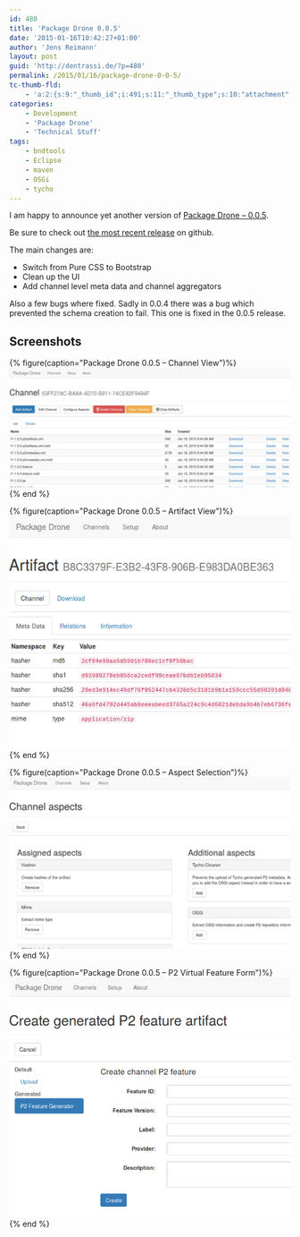 ```yaml
---
id: 480
title: 'Package Drone 0.0.5'
date: '2015-01-16T10:42:27+01:00'
author: 'Jens Reimann'
layout: post
guid: 'http://dentrassi.de/?p=480'
permalink: /2015/01/16/package-drone-0-0-5/
tc-thumb-fld:
    - 'a:2:{s:9:"_thumb_id";i:491;s:11:"_thumb_type";s:10:"attachment";}'
categories:
    - Development
    - 'Package Drone'
    - 'Technical Stuff'
tags:
    - bndtools
    - Eclipse
    - maven
    - OSGi
    - tycho
---
```


I am happy to announce yet another version of [Package Drone – 0.0.5](https://github.com/ctron/package-drone/releases/tag/v0.0.5).

Be sure to check out [the most recent release](https://github.com/ctron/package-drone/releases) on github.

<!-- more -->

The main changes are:

- Switch from Pure CSS to Bootstrap
- Clean up the UI
- Add channel level meta data and channel aggregators

Also a few bugs where fixed. Sadly in 0.0.4 there was a bug which prevented the schema creation to fail. This one is fixed in the 0.0.5 release.

## Screenshots

{% figure(caption="Package Drone 0.0.5 – Channel View")%}
![Screenshot of channel view](/wp-content/uploads/pd005_001.png)
{% end %}

{% figure(caption="Package Drone 0.0.5 – Artifact View")%}
![Screenshot of channel view](/wp-content/uploads/pd005_002.png)
{% end %}

{% figure(caption="Package Drone 0.0.5 – Aspect Selection")%}
![Screenshot of channel view](/wp-content/uploads/pd005_003.png)
{% end %}

{% figure(caption="Package Drone 0.0.5 – P2 Virtual Feature Form")%}
![Screenshot of channel view](/wp-content/uploads/pd005_004.png)
{% end %}

